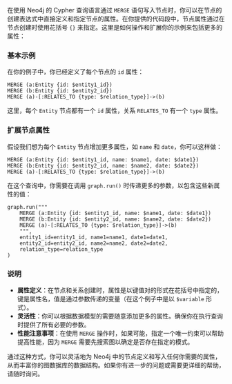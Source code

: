 在使用 Neo4j 的 Cypher 查询语言通过 `MERGE` 语句写入节点时，你可以在节点的创建表达式中直接定义和指定节点的属性。在你提供的代码段中，节点属性通过在节点创建时使用花括号 `{}` 来指定。这里是如何操作和扩展你的示例来包括更多的属性：

### 基本示例

在你的例子中，你已经定义了每个节点的 `id` 属性：

```
MERGE (a:Entity {id: $entity1_id})
MERGE (b:Entity {id: $entity2_id})
MERGE (a)-[:RELATES_TO {type: $relation_type}]->(b)
```

这里，每个 `Entity` 节点都有一个 `id` 属性，关系 `RELATES_TO` 有一个 `type` 属性。

### 扩展节点属性

假设我们想为每个 `Entity` 节点增加更多属性，如 `name` 和 `date`，你可以这样做：

```
MERGE (a:Entity {id: $entity1_id, name: $name1, date: $date1})
MERGE (b:Entity {id: $entity2_id, name: $name2, date: $date2})
MERGE (a)-[:RELATES_TO {type: $relation_type}]->(b)
```

在这个查询中，你需要在调用 `graph.run()` 时传递更多的参数，以包含这些新属性的值：

```
graph.run("""
    MERGE (a:Entity {id: $entity1_id, name: $name1, date: $date1})
    MERGE (b:Entity {id: $entity2_id, name: $name2, date: $date2})
    MERGE (a)-[:RELATES_TO {type: $relation_type}]->(b)
    """,
    entity1_id=entity1_id, name1=name1, date1=date1,
    entity2_id=entity2_id, name2=name2, date2=date2,
    relation_type=relation_type
)

```

### 说明

- **属性定义**：在节点和关系创建时，属性是以键值对的形式在花括号中指定的，键是属性名，值是通过参数传递的变量（在这个例子中是以 `$variable` 形式）。
- **灵活性**：你可以根据数据模型的需要随意添加更多的属性。确保你在执行查询时提供了所有必要的参数。
- **性能注意事项**：在使用 `MERGE` 操作时，如果可能，指定一个唯一约束可以帮助提高性能，因为 `MERGE` 需要先搜索图以确定是否存在指定的模式。

通过这种方式，你可以灵活地为 Neo4j 中的节点定义和写入任何你需要的属性，从而丰富你的图数据库的数据结构。如果你有进一步的问题或需要更详细的帮助，请随时询问。